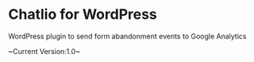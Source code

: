 Chatlio for WordPress
=============================

WordPress plugin to send form abandonment events to Google Analytics

~Current Version:1.0~